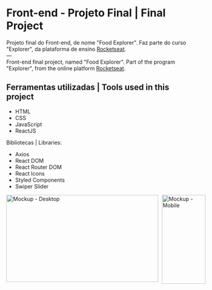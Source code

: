 # Front-end - Projeto Final | Final Project

Projeto final do Front-end, de nome "Food Explorer". Faz parte do curso "Explorer", da plataforma de ensino [Rocketseat](https://rocketseat.com.br/).
<br>—<br>
Front-end final project, named "Food Explorer". Part of the program "Explorer", from the online platform [Rocketseat](https://rocketseat.com.br/).


## Ferramentas utilizadas | Tools used in this project

- HTML
- CSS
- JavaScript
- ReactJS

Bibliotecas | Libraries:
- Axios
- React DOM
- React Router DOM
- React Icons
- Styled Components
- Swiper Slider

<div style="display: flex; gap: 10px;">
  <img width="401" height="230" alt="Mockup - Desktop" src="https://github.com/user-attachments/assets/897b9c9b-e88a-4d9d-9ab0-888d93572cd2" />
  <img width="115" height="235" alt="Mockup - Mobile" src="https://github.com/user-attachments/assets/4875ea5d-c0cf-40fc-b10a-00a63d55e2ff" />
</div>
